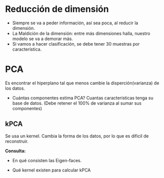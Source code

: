 # Reducción de dimensión

- Siempre se va a peder información, así sea poca, al reducir la dimensión.
- La Maldición de la dimensión: entre más dimensiones halla, nuestro modelo se va a demorar más.
- Si vamos a hacer clasificación, se debe tener 30 muestras por característica.

# PCA

Es encontrar el hiperplano tal que menos cambie la disperción(varianza) de los datos.

- Cuántas componentes estima PCA? Cuantas características tenga su base de datos. (Debe retener el 100% de varianza al sumar sus componentes)

## kPCA

Se usa un kernel. Cambia la forma de los datos, por lo que es dificil de reconstruir.


**Consulta:**

- En qué consisten las Eigen-faces.
 
- Qué kernel existen para calcular kPCA